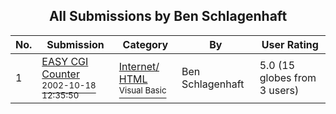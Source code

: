 ﻿<div align="center">

## All Submissions by Ben Schlagenhaft

</div>

No.  | Submission | Category | By   | User Rating
---- | ---------- | -------- | ---- | -----------
1 | [EASY CGI Counter<br /><sup>2002-10-18 12:35:50</sup>](https://github.com/Planet-Source-Code/ben-schlagenhaft-easy-cgi-counter__1-39943) | [Internet/ HTML<br /><sup>Visual Basic</sup>](../ByCategory/internet-html__1-34.md) | Ben Schlagenhaft | 5.0 (15 globes from 3 users)
